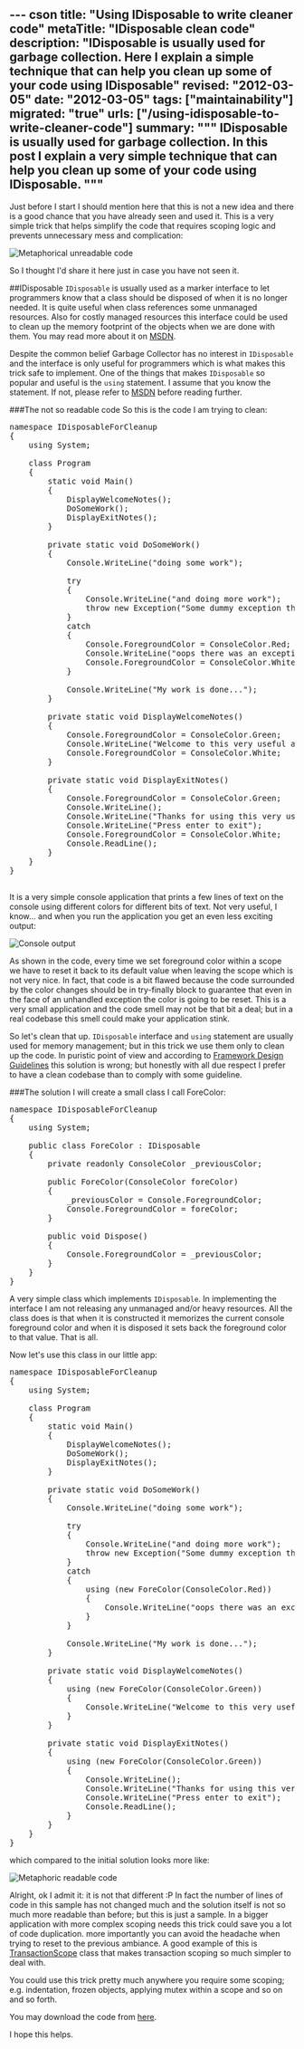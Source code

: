--- cson
title: "Using IDisposable to write cleaner code"
metaTitle: "IDisposable clean code"
description: "IDisposable is usually used for garbage collection. Here I explain a simple technique that can help you clean up some of your code using IDisposable"
revised: "2012-03-05"
date: "2012-03-05"
tags: ["maintainability"]
migrated: "true"
urls: ["/using-idisposable-to-write-cleaner-code"]
summary: """
IDisposable is usually used for garbage collection. In this post I explain a very simple technique that can help you clean up some of your code using IDisposable.
"""
---
Just before I start I should mention here that this is not a new idea and there is a good chance that you have already seen and used it. This is a very simple trick that helps simplify the code that requires scoping logic and prevents unnecessary mess and complication:

![Metaphorical unreadable code][1]

So I thought I'd share it here just in case you have not seen it. 

##IDisposable
<code>IDisposable</code> is usually used as a marker interface to let programmers know that a class should be disposed of when it is no longer needed. It is quite useful when class references some unmanaged resources. Also for costly managed resources this interface could be used to clean up the memory footprint of the objects when we are done with them. You may read more about it on [MSDN][2].

Despite the common belief Garbage Collector has no interest in  <code>IDisposable</code> and the interface is only useful for programmers which is what makes this trick safe to implement. One of the things that makes <code>IDisposable</code> so popular and useful is the <code>using</code> statement. I assume that you know the statement. If not, please refer to [MSDN][3] before reading further.

###The not so readable code
So this is the code I am trying to clean: 

<pre>
namespace IDisposableForCleanup
{
    using System;

    class Program
    {
        static void Main()
        {
            DisplayWelcomeNotes();
            DoSomeWork();
            DisplayExitNotes();
        }

        private static void DoSomeWork()
        {
            Console.WriteLine("doing some work");

            try
            {
                Console.WriteLine("and doing more work");
                throw new Exception("Some dummy exception that we can survive");
            }
            catch 
            {
                Console.ForegroundColor = ConsoleColor.Red;
                Console.WriteLine("oops there was an exception but I was able to survive it");
                Console.ForegroundColor = ConsoleColor.White;
            }

            Console.WriteLine("My work is done...");
        }

        private static void DisplayWelcomeNotes()
        {
            Console.ForegroundColor = ConsoleColor.Green;
            Console.WriteLine("Welcome to this very useful app");
            Console.ForegroundColor = ConsoleColor.White;
        }

        private static void DisplayExitNotes()
        {
            Console.ForegroundColor = ConsoleColor.Green;
            Console.WriteLine();
            Console.WriteLine("Thanks for using this very useful app");
            Console.WriteLine("Press enter to exit");
            Console.ForegroundColor = ConsoleColor.White;
            Console.ReadLine();
        }
    }
}

</pre>

It is a very simple console application that prints a few lines of text on the console using different colors for different bits of text. Not very useful, I know... and when you run the application you get an even less exciting output:

![Console output][4]

As shown in the code, every time we set foreground color within a scope we have to reset it back to its default value when leaving the scope which is not very nice. In fact, that code is a bit flawed because the code surrounded by the color changes should be in try-finally block to guarantee that even in the face of an unhandled exception the color is going to be reset. This is a very small application and the code smell may not be that bit a deal; but in a real codebase this smell could make your application stink. 

So let's clean that up. <code>IDisposable</code> interface and <code>using</code> statement are usually used for memory management; but in this trick we use them only to clean up the code. In puristic point of view and according to [Framework Design Guidelines][5] this solution is wrong; but honestly with all due respect I prefer to have a clean codebase than to comply with some guideline.

###The solution
I will create a small class I call ForeColor:

<pre>
namespace IDisposableForCleanup
{
    using System;

    public class ForeColor : IDisposable
    {
        private readonly ConsoleColor _previousColor;

        public ForeColor(ConsoleColor foreColor)
        {
            _previousColor = Console.ForegroundColor;
            Console.ForegroundColor = foreColor;
        }

        public void Dispose()
        {
            Console.ForegroundColor = _previousColor;
        }
    }
}
</pre>

A very simple class which implements <code>IDisposable</code>. In implementing the interface I am not releasing any unmanaged and/or heavy resources. All the class does is that when it is constructed it memorizes the current console foreground color and when it is disposed it sets back the foreground color to that value. That is all.

Now let's use this class in our little app:

<pre>
namespace IDisposableForCleanup
{
    using System;

    class Program
    {
        static void Main()
        {
            DisplayWelcomeNotes();
            DoSomeWork();
            DisplayExitNotes();
        }

        private static void DoSomeWork()
        {
            Console.WriteLine("doing some work");

            try
            {
                Console.WriteLine("and doing more work");
                throw new Exception("Some dummy exception that we can survive");
            }
            catch 
            {
                using (new ForeColor(ConsoleColor.Red))
                {
                    Console.WriteLine("oops there was an exception but I was able to survive it");
                }
            }

            Console.WriteLine("My work is done...");
        }

        private static void DisplayWelcomeNotes()
        {
            using (new ForeColor(ConsoleColor.Green))
            {
                Console.WriteLine("Welcome to this very useful app");
            }
        }

        private static void DisplayExitNotes()
        {
            using (new ForeColor(ConsoleColor.Green))
            {
                Console.WriteLine();
                Console.WriteLine("Thanks for using this very useful app");
                Console.WriteLine("Press enter to exit");
                Console.ReadLine();
            }
        }
    }
}
</pre>

which compared to the initial solution looks more like:

![Metaphoric readable code][6]

Alright, ok I admit it: it is not that different :P In fact the number of lines of code in this sample has not changed much and the solution itself is not so much more readable than before; but this is just a sample. In a bigger application with more complex scoping needs this trick could save you a lot of code duplication. more importantly you can avoid the headache when trying to reset to the previous ambiance. A good example of this is [TransactionScope][7] class that makes transaction scoping so much simpler to deal with.

You could use this trick pretty much anywhere you require some scoping; e.g. indentation, frozen objects, applying mutex within a scope and so on and so forth.

You may download the code from [here][8].

I hope this helps.


  [1]: http://www.mehdi-khalili.com/get/blogpictures/idisposable-for-readability/unreadable-code.png
  [2]: http://msdn.microsoft.com/en-us/library/system.idisposable.aspx
  [3]: http://msdn.microsoft.com/en-us/library/yh598w02.aspx
  [4]: http://www.mehdi-khalili.com/get/blogpictures/idisposable-for-readability/console-output.png
  [5]: http://www.amazon.com/Framework-Design-Guidelines-Conventions-Libraries/dp/0321545613
  [6]: http://www.mehdi-khalili.com/get/blogpictures/idisposable-for-readability/readable-code.jpg
  [7]: http://msdn.microsoft.com/en-us/library/system.transactions.transactionscope.aspx
  [8]: http://www.mehdi-khalili.com/get/sourcecode/IDisposableForCleanup.zip
